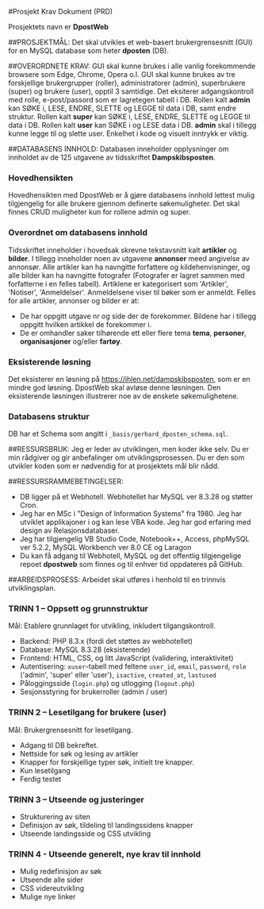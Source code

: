 #Prosjekt Krav Dokument (PRD)

Prosjektets navn er **DpostWeb**

##PROSJEKTMÅL:
Det skal utvikles et web-basert brukergrensesnitt (GUI) for en MySQL database som heter **dposten** (DB).

##OVERORDNETE KRAV:
GUI skal kunne brukes i alle vanlig forekommende browsere som Edge, Chrome, Opera o.l.
GUI skal kunne brukes av tre forskjellige brukergrupper (roller), administratorer (admin), superbrukere (super) og brukere (user), opptil 3 samtidige.
Det eksiterer adgangskontroll med rolle, e-post/passord som er lagretegen tabell i DB.
Rollen kalt **admin** kan SØKE i, LESE, ENDRE, SLETTE og LEGGE til data i DB, samt endre struktur.
Rollen kalt **super** kan SØKE i, LESE, ENDRE, SLETTE og LEGGE til data i DB.
Rollen kalt **user** kan SØKE i og LESE data i DB.
**admin** skal i tillegg kunne legge til og slette user.
Enkelhet i kode og visuelt inntrykk er viktig.

##DATABASENS INNHOLD:
Databasen inneholder opplysninger om innholdet av de 125 utgavene av tidsskriftet **Dampskibsposten**.

### Hovedhensikten
Hovedhensikten med DpostWeb er å gjøre databasens innhold lettest mulig tilgjengelig for alle brukere gjennom definerte søkemuligheter.
Det skal finnes CRUD muligheter kun for rollene admin og super.

### Overordnet om databasens innhold 
Tidsskriftet inneholder i hovedsak skrevne tekstavsnitt kalt **artikler** og **bilder**. I tillegg inneholder noen av utgavene **annonser** meed angivelse av annonsør. Alle artikler kan ha navngitte forfattere og kildehenvisninger, og alle bilder kan ha navngitte fotografer (Fotografer er lagret sammen med forfatterne i en felles tabell). Artiklene er kategorisert som 'Artikler', 'Notiser', 'Anmeldelser'. Anmeldelsene viser til bøker som er anmeldt. 
Felles for alle artikler, annonser og bilder er at: 
- De har oppgitt utgave nr og side der de forekommer. Bildene har i tillegg oppgitt hvilken artikkel de forekommer i.
- De er omhandler saker tilhørende ett eller flere tema **tema**, **personer**, **organisasjoner** og/eller **fartøy**.

### Eksisterende løsning
Det eksisterer en løsning på https://ihlen.net/dampskibsposten, som er en mindre god løsning. DpostWeb skal avløse denne løsningen. Den eksisterende løsningen illustrerer noe av de ønskete søkemulighetene.

### Databasens struktur
DB har et Schema som angitt i `_basis/gerhard_dposten_schema.sql`.



##RESSURSBRUK:
Jeg er leder av utviklingen, men koder ikke selv.
Du er min rådgiver og gir anbefalinger om utviklingsprosessen.
Du er den som utvikler koden som er nødvendig for at prosjektets mål blir nådd.

##RESSURSRAMMEBETINGELSER:
- DB ligger på et Webhotell. Webhotellet har MySQL ver 8.3.28 og støtter Cron.
- Jeg har en MSc i "Design of Information Systems" fra 1980. Jeg har utviklet applikajoner i og kan lese VBA kode. Jeg har god erfaring med design av Relasjonsdatabaser.
- Jeg har tilgjengelig VB Studio Code, Notebook++, Access, phpMySQL ver 5.2.2, MySQL Workbench ver 8.0 CE og Laragon
- Du kan få adgang til Webhotell, MySQL og det offentlig tilgjengelige repoet **dpostweb** som finnes og til enhver tid oppdateres på GitHub.

##ARBEIDSPROSESS:
Arbeidet skal utføres i henhold til en trinnvis utviklingsplan.

### TRINN 1 – Oppsett og grunnstruktur
Mål: Etablere grunnlaget for utvikling, inkludert tilgangskontroll.
- Backend: PHP 8.3.x (fordi det støttes av webhotellet)
- Database: MySQL 8.3.28 (eksisterende)
- Frontend: HTML, CSS, og litt JavaScript (validering, interaktivitet)
- Autentisering: `xuser`-tabell med feltene `user_id`, `email`, `password`, `role` ('admin', 'super' eller 'user'),  `isactive`, `created_at`, `lastused`
- Påloggingsside (`login.php`) og utlogging (`logout.php`)
- Sesjonsstyring for brukerroller (admin / user)

### TRINN 2 – Lesetilgang for brukere (user)
Mål: Brukergrensesnitt for lesetilgang.
- Adgang til DB bekreftet.
- Nettside for søk og lesing av artikler
- Knapper for forskjellige typer søk, initielt tre knapper.
- Kun lesetilgang
- Ferdig testet

### TRINN 3 – Utseende og justeringer
- Strukturering av siten
- Definisjon av søk, tildeling til landingssidens knapper
- Utseende landingsside og CSS utvikling

### TRINN 4 - Utseende generelt, nye krav til innhold
- Mulig redefinisjon av søk
- Utseende alle sider
- CSS videreutvikling
- Mulige nye linker